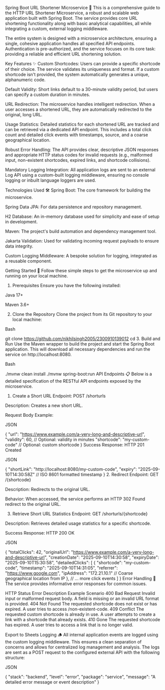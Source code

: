 Spring Boot URL Shortener Microservice 🚀
This is a comprehensive guide to the HTTP URL Shortener Microservice, a robust and scalable web application built with Spring Boot. The service provides core URL shortening functionality along with basic analytical capabilities, all while integrating a custom, external logging middleware.

The entire system is designed with a microservice architecture, ensuring a single, cohesive application handles all specified API endpoints. Authentication is pre-authorized, and the service focuses on its core task: providing a reliable and efficient URL shortening solution.

Key Features ✨
Custom Shortcodes: Users can provide a specific shortcode of their choice. The service validates its uniqueness and format. If a custom shortcode isn't provided, the system automatically generates a unique, alphanumeric code.

Default Validity: Short links default to a 30-minute validity period, but users can specify a custom duration in minutes.

URL Redirection: The microservice handles intelligent redirection. When a user accesses a shortened URL, they are automatically redirected to the original, long URL.

Usage Statistics: Detailed statistics for each shortened URL are tracked and can be retrieved via a dedicated API endpoint. This includes a total click count and detailed click events with timestamps, source, and a coarse geographical location.

Robust Error Handling: The API provides clear, descriptive JSON responses and appropriate HTTP status codes for invalid requests (e.g., malformed input, non-existent shortcodes, expired links, and shortcode collisions).

Mandatory Logging Integration: All application logs are sent to an external Log API using a custom-built logging middleware, ensuring no console logging or inbuilt language loggers are used.

Technologies Used 🛠️
Spring Boot: The core framework for building the microservice.

Spring Data JPA: For data persistence and repository management.

H2 Database: An in-memory database used for simplicity and ease of setup in development.

Maven: The project's build automation and dependency management tool.

Jakarta Validation: Used for validating incoming request payloads to ensure data integrity.

Custom Logging Middleware: A bespoke solution for logging, integrated as a reusable component.

Getting Started 🚀
Follow these simple steps to get the microservice up and running on your local machine.

1. Prerequisites
   Ensure you have the following installed:

Java 17+

Maven 3.6+

2. Clone the Repository
   Clone the project from its Git repository to your local machine:

Bash

git clone https://github.com/nikhilsingh2005/2300910139012
cd <your-project-directory>
3. Build and Run
   Use the Maven wrapper to build the project and start the Spring Boot application. This will download all necessary dependencies and run the service on http://localhost:8080.

Bash

./mvnw clean install
./mvnw spring-boot:run
API Endpoints 📋
Below is a detailed specification of the RESTful API endpoints exposed by the microservice.

1. Create a Short URL
   Endpoint: POST /shorturls

Description: Creates a new short URL.

Request Body Example:

JSON

{
"url": "https://www.example.com/a-very-long-and-descriptive-url",
"validity": 60,  // Optional: validity in minutes
"shortcode": "my-custom-code" // Optional: custom shortcode
}
Success Response: HTTP 201 Created

JSON

{
"shortLink": "http://localhost:8080/my-custom-code",
"expiry": "2025-09-10T14:30:58Z" // ISO 8601 formatted timestamp
}
2. Redirect
   Endpoint: GET /{shortcode}

Description: Redirects to the original URL.

Behavior: When accessed, the service performs an HTTP 302 Found redirect to the original URL.

3. Retrieve Short URL Statistics
   Endpoint: GET /shorturls/{shortcode}

Description: Retrieves detailed usage statistics for a specific shortcode.

Success Response: HTTP 200 OK

JSON

{
"totalClicks": 42,
"originalUrl": "https://www.example.com/a-very-long-and-descriptive-url",
"creationDate": "2025-09-10T14:30:58",
"expiryDate": "2025-09-10T15:30:58",
"detailedClicks": [
{
"shortcode": "my-custom-code",
"timestamp": "2025-09-10T14:31:05",
"referrer": "https://www.google.com",
"ipAddress": "172.21.10.1" // Coarse geographical location from IP
},
// ... more click events
]
}
Error Handling 🚨
The service provides informative error responses for common issues.

HTTP Status	Error Description	Example Scenario
400 Bad Request	Invalid input or malformed request body.	A field is missing or an invalid URL format is provided.
404 Not Found	The requested shortcode does not exist or has expired.	A user tries to access /non-existent-code.
409 Conflict	The requested custom shortcode is already in use.	A user attempts to create a link with a shortcode that already exists.
410 Gone	The requested shortcode has expired.	A user tries to access a link that is no longer valid.

Export to Sheets
Logging 🪵
All internal application events are logged using the custom logging middleware. This ensures a clean separation of concerns and allows for centralized log management and analysis. The logs are sent as a POST request to the configured external API with the following structure:

JSON

{
"stack": "backend",
"level": "error",
"package": "service",
"message": "A detailed error message or event description"
}